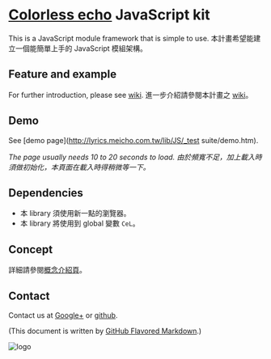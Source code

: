 ﻿# [Colorless echo](http://lyrics.meicho.com.tw/) JavaScript kit
This is a JavaScript module framework that is simple to use.
本計畫希望能建立一個能簡單上手的 JavaScript 模組架構。

## Feature and example
For further introduction, please see [wiki](https://github.com/kanasimi/CeJS/wiki).
進一步介紹請參閱本計畫之 [wiki](https://github.com/kanasimi/CeJS/wiki)。

## Demo
See [demo page](http://lyrics.meicho.com.tw/lib/JS/_test suite/demo.htm).

*The page usually needs 10 to 20 seconds to load.*
*由於頻寬不足，加上載入時須做初始化，本頁面在載入時得稍微等一下。*

## Dependencies
* 本 library 須使用新一點的瀏覽器。
* 本 library 將使用到 global 變數 ```CeL```。

## Concept
詳細請參閱[概念介紹頁](http://lyrics.meicho.com.tw/game/game.pl?seg=CeJS)。

## Contact
Contact us at [Google+](https://plus.google.com/101633590909790225455) or [github](https://github.com/kanasimi/CeJS/issues).

(This document is written by [GitHub Flavored Markdown](https://help.github.com/articles/github-flavored-markdown).)

![logo](http://lyrics.meicho.com.tw/logo.png)
